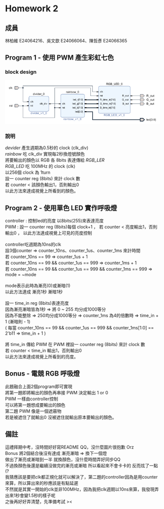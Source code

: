 # Homework 2
## 成員
林柏維 E24064216、吳文歆 E24066064、陳哲彥 E24066365
## Program 1 - 使用 PWM 產生彩虹七色
### block design
![block_design](images/block_design.png)
### 說明
*devider* 產生週期為0.5秒的 clock (clk_div)  
*rainbow* 吃 clk_div 實現每2秒換燈號顏色  
將要輸出的顏色以 RGB 各 8bits 表達傳給 *RGB_LER*  
*RGB_LED* 吃 100MHz 的 clock (clk)  
以256個 clock 為 1turn  
設一 counter reg (8bits) 來計 clock 數  
若 counter < 該顏色輸出1，否則輸出0  
以此方法來達成視覺上所看到的顏色。  


## Program 2 - 使用單色 LED 實作呼吸燈
controller : 控制led的亮度 以8bits(255)來表達亮度   
PWM : 設一 counter reg (8bits)每個 clock+1 ， 若 counter < 亮度輸出1，否則輸出0 ， 以此方法達成視覺上可見的亮度控制   
<br/>
controller吃週期為10ns的clk  
設3個counter => counter_10ns、counter_1us、counter_1ms 來計時間  
若 counter_10ns == 99 => counter_1us + 1  
若 counter_10ns == 99 && counter_1us == 999 => counter_1ms + 1  
若 counter_10ns == 99 && counter_1us == 999 && counter_1ms == 999 => mode = ~mode  
<br/>
mode表示此時為漸亮(0)或漸暗(1)  
以此方法達成 漸亮1秒 漸暗1秒  
<br/>
設一 time_in reg (8bits)表達亮度  
因為漸亮漸暗皆為1秒 => 將 0 ~ 255 均分成1000等分  
因為不能整除 => 250均分成1000等分 => counter_1ms 為4的倍數時 => time_in + 1 (漸暗則 - 1)  
( 每當 counter_10ns == 99 && counter_1us == 999 && counter_1ms[1:0] == 2'b11 => time_in + 1 )  
<br/>
將 time_in 傳給 PWM
在 PWM 裡設一 counter reg (8bits) 來計 clock 數  
若 counter < time_in 輸出1，否則輸出0  
以此方法來達成視覺上所看到的亮度。  

## Bonus - 電競 RGB 呼吸燈
此題融合上面2個program即可實現  
將第一題即將輸出的顏色再串接 PWM 決定輸出 1 or 0  
PWM 一樣由controller控制  
可以將第一題想成要輸出的顏色  
第二題 PWM 像是一個遮蔽物  
若是被遮住了就輸出0 沒被遮住就輸出原本要輸出的顏色。

## 備註
這禮拜期中考，沒時間好好寫README QQ，沒什麼圖片很抱歉 Orz  
Bonus 將2個結合後沒有達成 漸亮漸暗 => 換下一個燈  
做出了漸亮或漸暗到一半 就換顏色，沒什麼時間弄好同步QQ  
不過換顏色後還是繼續沒做完的漸亮或漸暗 所以看起來不會卡卡的 反而炫了一點(?  
我猜應該是要把clk都正規化就可以解決了，第二題的controller因為是用counter來算，所以算出來的秒應該是有點延遲  
不然就是其實一開始的clk並非100MHz，因為我把clk週期以10ns來算，我發現弄出來1秒會變1.5秒的樣子呢  
之後再好好弄清楚，先準備考試 ><  

